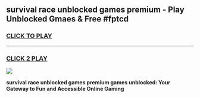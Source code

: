 
## survival race unblocked games premium - Play Unblocked Gmaes & Free #fptcd
<h3>
<a href="https://news.freeplayer.one?title=survival_race_unblocked_games_premium&ref=03M">CLICK TO PLAY</a></h3>
<hr>

<h3>
<a href="https://news.freeplayer.one?title=survival_race_unblocked_games_premium&ref=03M">CLICK 2 PLAY</a>
  
</h3>

<a href="https://news.freeplayer.one?title=survival_race_unblocked_games_premium&ref=03M"><img src="https://clearcache.store/games.png"></a>


**survival race unblocked games premium games unblocked: Your Gateway to Fun and Accessible Online Gaming**
